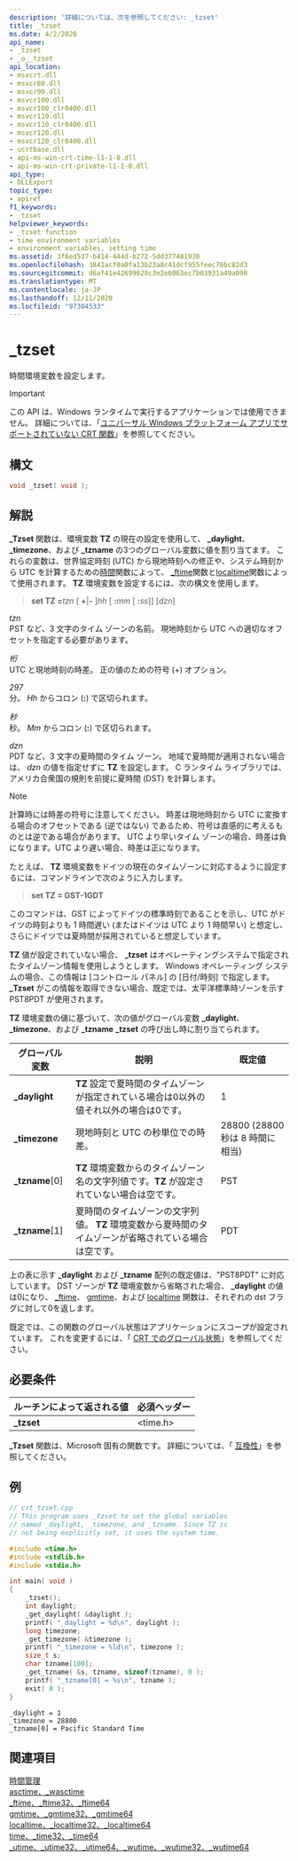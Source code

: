 ```yaml
---
description: '詳細については、次を参照してください: _tzset'
title: _tzset
ms.date: 4/2/2020
api_name:
- _tzset
- _o__tzset
api_location:
- msvcrt.dll
- msvcr80.dll
- msvcr90.dll
- msvcr100.dll
- msvcr100_clr0400.dll
- msvcr110.dll
- msvcr110_clr0400.dll
- msvcr120.dll
- msvcr120_clr0400.dll
- ucrtbase.dll
- api-ms-win-crt-time-l1-1-0.dll
- api-ms-win-crt-private-l1-1-0.dll
api_type:
- DLLExport
topic_type:
- apiref
f1_keywords:
- _tzset
helpviewer_keywords:
- _tzset function
- time environment variables
- environment variables, setting time
ms.assetid: 3f6ed537-b414-444d-b272-5dd377481930
ms.openlocfilehash: 3841acf0a0fa13b23a8c41dcf955feec76bc82d3
ms.sourcegitcommit: d6af41e42699628c3e2e6063ec7b03931a49a098
ms.translationtype: MT
ms.contentlocale: ja-JP
ms.lasthandoff: 12/11/2020
ms.locfileid: "97304533"
---
```

# <a name="_tzset"></a>_tzset

時間環境変数を設定します。

> [!IMPORTANT]
> この API は、Windows ランタイムで実行するアプリケーションでは使用できません。 詳細については、「[ユニバーサル Windows プラットフォーム アプリでサポートされていない CRT 関数](../../cppcx/crt-functions-not-supported-in-universal-windows-platform-apps.md)」を参照してください。

## <a name="syntax"></a>構文

```C
void _tzset( void );
```

## <a name="remarks"></a>解説

**_Tzset** 関数は、環境変数 **TZ** の現在の設定を使用して、 **_daylight**、 **_timezone**、および **_tzname** の3つのグローバル変数に値を割り当てます。 これらの変数は、世界協定時刻 (UTC) から現地時刻への修正や、システム時刻から UTC を計算するための[時間](time-time32-time64.md)関数によって、 [_ftime](ftime-ftime32-ftime64.md)関数と[localtime](localtime-localtime32-localtime64.md)関数によって使用されます。 **TZ** 環境変数を設定するには、次の構文を使用します。

> **set TZ =**_tzn_ \[ **+**&#124;**-** ]*hh* \[ **:**_mm_ \[ **:**_ss_]] [*dzn*]

 *tzn* \
 PST など、3 文字のタイム ゾーンの名前。 現地時刻から UTC への適切なオフセットを指定する必要があります。

 *桁* \
 UTC と現地時刻の時差。 正の値のための符号 (+) オプション。

 *297* \
 分。 *Hh* からコロン (**:**) で区切られます。

 *秒* \
 秒。 *Mm* からコロン (**:**) で区切られます。

 *dzn* \
 PDT など、3 文字の夏時間のタイム ゾーン。 地域で夏時間が適用されない場合は、 *dzn* の値を指定せずに **TZ** を設定します。 C ランタイム ライブラリでは、アメリカ合衆国の規則を前提に夏時間 (DST) を計算します。

> [!NOTE]
> 計算時には時差の符号に注意してください。 時差は現地時刻から UTC に変換する場合のオフセットである (逆ではない) であるため、符号は直感的に考えるものとは逆である場合があります。 UTC より早いタイム ゾーンの場合、時差は負になります。UTC より遅い場合、時差は正になります。

たとえば、 **TZ** 環境変数をドイツの現在のタイムゾーンに対応するように設定するには、コマンドラインで次のように入力します。

> **set TZ = GST-1GDT**

このコマンドは、GST によってドイツの標準時刻であることを示し、UTC がドイツの時刻よりも 1 時間遅い (またはドイツは UTC より 1 時間早い) と想定し、さらにドイツでは夏時間が採用されていると想定しています。

**TZ** 値が設定されていない場合、 **_tzset** はオペレーティングシステムで指定されたタイムゾーン情報を使用しようとします。 Windows オペレーティング システムの場合、この情報は [コントロール パネル] の [日付/時刻] で指定します。 **_Tzset** がこの情報を取得できない場合、既定では、太平洋標準時ゾーンを示す PST8PDT が使用されます。

**TZ** 環境変数の値に基づいて、次の値がグローバル変数 **_daylight**、 **_timezone**、および **_tzname** **_tzset** の呼び出し時に割り当てられます。

|グローバル変数|説明|既定値|
|---------------------|-----------------|-------------------|
|**_daylight**|**TZ** 設定で夏時間のタイムゾーンが指定されている場合は0以外の値それ以外の場合は0です。|1|
|**_timezone**|現地時刻と UTC の秒単位での時差。|28800 (28800 秒は 8 時間に相当)|
|**_tzname**[0]|**TZ** 環境変数からのタイムゾーン名の文字列値です。**TZ** が設定されていない場合は空です。|PST|
|**_tzname**[1]|夏時間のタイムゾーンの文字列値。 **TZ** 環境変数から夏時間のタイムゾーンが省略されている場合は空です。|PDT|

上の表に示す **_daylight** および **_tzname** 配列の既定値は、"PST8PDT" に対応しています。 DST ゾーンが **TZ** 環境変数から省略された場合、 **_daylight** の値は0になり、 [_ftime](ftime-ftime32-ftime64.md)、 [gmtime](gmtime-gmtime32-gmtime64.md)、および [localtime](localtime-localtime32-localtime64.md) 関数は、それぞれの dst フラグに対して0を返します。

既定では、この関数のグローバル状態はアプリケーションにスコープが設定されています。 これを変更するには、「 [CRT でのグローバル状態](../global-state.md)」を参照してください。

## <a name="requirements"></a>必要条件

|ルーチンによって返される値|必須ヘッダー|
|-------------|---------------------|
|**_tzset**|\<time.h>|

**_Tzset** 関数は、Microsoft 固有の関数です。 詳細については、「 [互換性](../../c-runtime-library/compatibility.md)」を参照してください。

## <a name="example"></a>例

```C
// crt_tzset.cpp
// This program uses _tzset to set the global variables
// named _daylight, _timezone, and _tzname. Since TZ is
// not being explicitly set, it uses the system time.

#include <time.h>
#include <stdlib.h>
#include <stdio.h>

int main( void )
{
    _tzset();
    int daylight;
    _get_daylight( &daylight );
    printf( "_daylight = %d\n", daylight );
    long timezone;
    _get_timezone( &timezone );
    printf( "_timezone = %ld\n", timezone );
    size_t s;
    char tzname[100];
    _get_tzname( &s, tzname, sizeof(tzname), 0 );
    printf( "_tzname[0] = %s\n", tzname );
    exit( 0 );
}
```

```Output
_daylight = 1
_timezone = 28800
_tzname[0] = Pacific Standard Time
```

## <a name="see-also"></a>関連項目

[時間管理](../../c-runtime-library/time-management.md)<br/>
[asctime、_wasctime](asctime-wasctime.md)<br/>
[_ftime、_ftime32、_ftime64](ftime-ftime32-ftime64.md)<br/>
[gmtime、_gmtime32、_gmtime64](gmtime-gmtime32-gmtime64.md)<br/>
[localtime、_localtime32、_localtime64](localtime-localtime32-localtime64.md)<br/>
[time、_time32、_time64](time-time32-time64.md)<br/>
[_utime、_utime32、_utime64、_wutime、_wutime32、_wutime64](utime-utime32-utime64-wutime-wutime32-wutime64.md)<br/>
